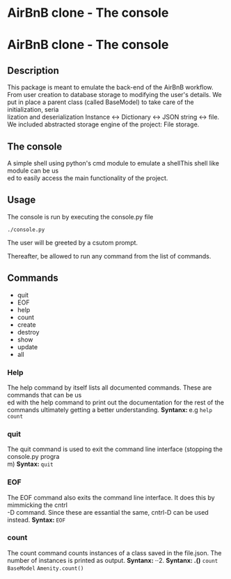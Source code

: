 # AirBnB clone - The console

# AirBnB clone - The console

## Description

This package is meant to emulate the back-end of the AirBnB workflow.
From user creation to database storage to modifying the user's details.
We put in place a parent class (called BaseModel) to take care of the initialization, seria\
lization and deserialization Instance <-> Dictionary <-> JSON string <-> file.
We included abstracted storage engine of the project: File storage.


## The console

A simple shell using python's cmd module to emulate a shellThis shell like module can be us\
ed to easily access the main functionality of the project.


## Usage

The console is run by executing the console.py file

`./console.py`

The user will be greeted by a csutom prompt.

Thereafter, be allowed to run any command from the list of commands.

## Commands
* quit
* EOF
* help
* count
* create
* destroy
* show
* update
* all

### Help

The help command by itself lists all documented commands. These are commands that can be us\
ed with
the help command to print out the documentation for the rest of the commands
ultimately getting a better understanding.
**Syntanx: <help> <command>**
e.g `help count`

### quit
The quit command is used to exit the command line interface (stopping the console.py progra\
m)
**Syntax: <quit>**
`quit`

### EOF
The EOF command also exits the command line interface. It does this by mimmicking the cntrl\
-D command. Since these are essantial the same, cntrl-D can be used instead.
**Syntax: <EOF>**
`EOF`

### count

The count command counts instances of a class saved in the file.json.
The number of instances is printed as output.
**Syntanx: <count> <class name>**
⋅⋅2. **Syntanx: <class name>.<count>()**
`count BaseModel`
`Amenity.count()`
